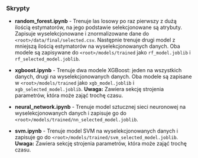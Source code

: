 ### Skrypty

- **random_forest.ipynb** - Trenuje las losowy po raz pierwszy z dużą ilością estymatorów, na jego podstawie selekcjonowane są atrybuty. Zapisuje wyselekcjonowane i znormalizowane dane do `<root>/data/final/selected.csv`. Następnie trenuje drugi model z mniejszą ilością estymatorów na wyselekcjonowanych danych. Oba modele są zapisywane do `<root>/models/trained` jako `rf_model.joblib` i `rf_selected_model.joblib`.

- **xgboost.ipynb** - Trenuje dwa modele XGBoost: jeden na wszystkich danych, drugi na wyselekcjonowanych danych. Oba modele są zapisane w `<root>/models/trained` jako `xgb_model.joblib` i `xgb_selected_model.joblib`. **Uwaga:** Zawiera sekcję strojenia parametrów, która może zająć trochę czasu.

- **neural_network.ipynb** - Trenuje model sztucznej sieci neuronowej na wyselekcjonowanych danych i zapisuje go do `<root>/models/trained/nn_selected_model.joblib`.

- **svm.ipynb** - Trenuje model SVM na wyselekcjonowanych danych i zapisuje go do `<root>/models/trained/svm_selected_model.joblib`. **Uwaga:** Zawiera sekcję strojenia parametrów, która może zająć trochę czasu.
